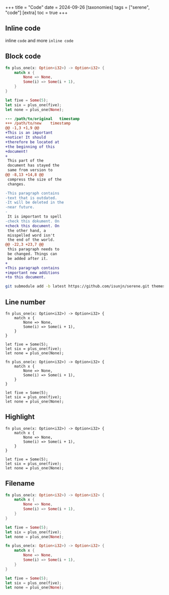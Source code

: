 +++
title = "Code"
date = 2024-09-26
[taxonomies]
tags = ["serene", "code"]
[extra]
toc = true
+++

## Inline code

inline `code` and more `inline code`

## Block code


```rs
fn plus_one(x: Option<i32>) -> Option<i32> {
    match x {
        None => None,
        Some(i) => Some(i + 1),
    }
}

let five = Some(5);
let six = plus_one(five);
let none = plus_one(None);
```

```diff
--- /path/to/original	timestamp
+++ /path/to/new	timestamp
@@ -1,3 +1,9 @@
+This is an important
+notice! It should
+therefore be located at
+the beginning of this
+document!
+
 This part of the
 document has stayed the
 same from version to
@@ -8,13 +14,8 @@
 compress the size of the
 changes.

-This paragraph contains
-text that is outdated.
-It will be deleted in the
-near future.
-
 It is important to spell
-check this dokument. On
+check this document. On
 the other hand, a
 misspelled word isn't
 the end of the world.
@@ -22,3 +23,7 @@
 this paragraph needs to
 be changed. Things can
 be added after it.
+
+This paragraph contains
+important new additions
+to this document.
```

```sh
git submodule add -b latest https://github.com/isunjn/serene.git themes/serene
```

## Line number

```rs,linenos
fn plus_one(x: Option<i32>) -> Option<i32> {
    match x {
        None => None,
        Some(i) => Some(i + 1),
    }
}

let five = Some(5);
let six = plus_one(five);
let none = plus_one(None);
```

```rs,linenos,linenostart=93
fn plus_one(x: Option<i32>) -> Option<i32> {
    match x {
        None => None,
        Some(i) => Some(i + 1),
    }
}

let five = Some(5);
let six = plus_one(five);
let none = plus_one(None);
```

## Highlight

```rs,linenos,hl_lines=2-5 9
fn plus_one(x: Option<i32>) -> Option<i32> {
    match x {
        None => None,
        Some(i) => Some(i + 1),
    }
}

let five = Some(5);
let six = plus_one(five);
let none = plus_one(None);
```

## Filename

```rs,name=src/main.rs
fn plus_one(x: Option<i32>) -> Option<i32> {
    match x {
        None => None,
        Some(i) => Some(i + 1),
    }
}

let five = Some(5);
let six = plus_one(five);
let none = plus_one(None);
```

```rs,linenos,hl_lines=3-4,name=src/main.rs
fn plus_one(x: Option<i32>) -> Option<i32> {
    match x {
        None => None,
        Some(i) => Some(i + 1),
    }
}

let five = Some(5);
let six = plus_one(five);
let none = plus_one(None);
```
